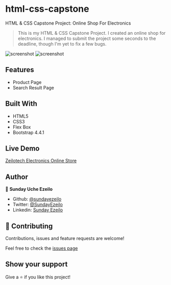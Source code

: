 # html-css-capstone

HTML &amp; CSS Capstone Project: Online Shop For Electronics

> This is my HTML & CSS Capstone Project. I created an online shop for electronics. I managed to submit the project some seconds to the deadline, though I'm yet to fix a few bugs.

![screenshot](images/home-page.jpg)
![screenshot](images/search-result.jpg)

## Features

- Product Page
- Search Result Page

## Built With

- HTML5
- CSS3
- Flex Box
- Bootstrap 4.4.1

## Live Demo

[Zeilotech Electronics Online Store](https://raw.githack.com/ezeilo-su/html-css-capstone/add-header/index.html)

## Author

👤 **Sunday Uche Ezeilo**

- Github: [@sundayezeilo](https://github.com/ezeilo-su)
- Twitter: [@SundayEzeilo](https://twitter.com/SundayEzeilo)
- Linkedin: [Sunday Ezeilo](https://www.linkedin.com/in/sunday-ezeilo-a6a67664/)

## 🤝 Contributing

Contributions, issues and feature requests are welcome!

Feel free to check the [issues page](https://github.com/ezeilo-su/html-css-capstone/issues)

## Show your support

Give a ⭐️ if you like this project!
